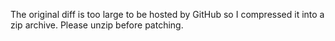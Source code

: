 The original diff is too large to be hosted by GitHub so I compressed it into a zip archive. Please unzip before patching.